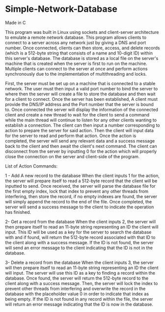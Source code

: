 # Simple-Network-Database
Made in C


This program was built in Linux using sockets and client-server architecture to emulate a remote network database. This program allows clients to connect to a server across any network just by giving a DNS and port number. Once connected, clients can then store, access, and delete records (which is a 512-byte string that consists of a name and 10-digit ID) within this server's database. The database is stored as a local file on the server's machine that is created when the server is first to run on the machine. Multiple clients can connect to the server at once and perform actions synchronously due to the implementation of multithreading and locks.  

First, the server must be set up on a machine that is connected to a stable network. The user must then input a valid port number to bind the server to where then the server will create a file to store the database and then wait for a client to connect. Once the server has been established, A client must provide the DNS/IP address and the Port number that the server is bound to. Once connected the server will display the information of the connected client and create a new thread to wait for the client to send a command while the main thread will continue to listen for any other clients wanting to establish a connection. The client can then input a number corresponding to action to prepare the server for said action. Then the client will input data for the server to read and perform that action. Once the action is completed, the server will send any relevant data and a success message back to the client and then await the client's next command. The client can disconnect from the server by inputting 0 for the action which will properly close the connection on the server and client-side of the program.

List of Action Commands:

1 - Add A new record to the database
  When the client inputs 1 for the action, the server will prepare itself to read a 512-byte record that the client will be inputted to send. Once received, the server will parse the database file for the first empty index, lock that index to prevent any other threads from interfering, then store the record, if no empty indexes are found, the server will simply append the record to the end of the file. Once completed, the server will send a success message to the client to indicate the operation has finished.
  
2- Get a record from the database
  When the client inputs 2, the server will then prepare itself to read an 11-byte string representing an ID the client will input. This ID will be used as a key for the server to search the database with and if found, will return the 512-byte record associated with that ID to the client along with a success message. If the ID is not found, the server will send an error message to the client indicating that the ID is not in the database.
  
3- Delete a record from the database
    When the client inputs 3, the server will then prepare itself to read an 11-byte string representing an ID the client will input. The server will use this ID as a key to finding a record within the database. Once found, the server will return the 512-byte record to the client along with a success message. Then, the server will lock the index to prevent other threads from interfering and overwrite the record in the database with the placeholder value 0 in order to indicate that index as being empty. If the ID is not found in any record within the file, the server will return an error message indicating that the ID is now in the database.
  
